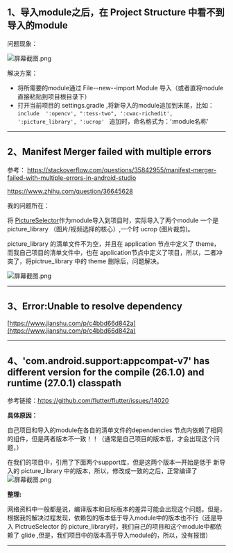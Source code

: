 
## 1、导入module之后，在 Project Structure 中看不到导入的module
问题现象：

![](https://gitee.com/uploads/images/2018/0419/140647_ec2ffd7d_930142.png "屏幕截图.png")

解决方案：

* 将所需要的module通过 File--new--import Module 导入（或者直将module直接粘贴到项目根目录下）
* 打开当前项目的 settings.gradle ,将新导入的module追加到末尾，比如：
`include  ':opencv', ":tess-two", ':cwac-richedit', ':picture_library', ':ucrop'
`
追加时，命名格式为：‘:module名称’

---


## 2、Manifest Merger failed with multiple errors 

参考：
https://stackoverflow.com/questions/35842955/manifest-merger-failed-with-multiple-errors-in-android-studio

https://www.zhihu.com/question/36645628

我的问题所在：

将 [PictureSelector](https://github.com/LuckSiege/PictureSelector)作为module导入到项目时，实际导入了两个module 一个是 picture_library （图片/视频选择的核心）,一个时 ucrop (图片裁剪)。

picture_library 的清单文件不为空，并且在 application 节点中定义了 theme， 而我自己项目的清单文件中，也在 application节点中定义了项目，所以，二者冲突了，将pictrue_library 中的 theme 删除后，问题解决。

![](https://gitee.com/uploads/images/2018/0419/161044_2c68df92_930142.png "屏幕截图.png")

---

## 3、Error:Unable to resolve dependency 
[https://www.jianshu.com/p/c4bbd66d842a](https://www.jianshu.com/p/c4bbd66d842a)

---

## 4、'com.android.support:appcompat-v7' has different version for the compile (26.1.0) and runtime (27.0.1) classpath

参考链接：https://github.com/flutter/flutter/issues/14020

**具体原因：**

自己项目和导入的module在各自的清单文件的dependencies 节点内依赖了相同的组件，但是两者版本不一致！！（通常是自己项目的版本低，才会出现这个问题，）

在我们的项目中，引用了下面两个support库，但是这两个版本一开始是低于 新导入的 picture_library 中的版本，所以，修改成一致的之后，正常编译了
![](https://gitee.com/uploads/images/2018/0419/164851_865e656f_930142.png "屏幕截图.png")

**整理:**

网络资料中一般都是说，编译版本和目标版本的差异可能会出现这个问题。但是，根据我的解决过程发现，依赖包的版本低于导入module中的版本也不行（还是导入 PictrueSelector 的 picture_library时，我们自己的项目和这个module中都依赖了 glide ,但是，我们项目中的版本高于导入module的，所以，没有报错）

---

